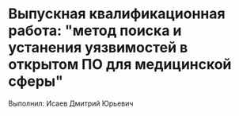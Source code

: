 # Выпускная квалификационная работа: "метод поиска и устанения уязвимостей в открытом ПО для медицинской сферы"
Выполнил: Исаев Дмитрий Юрьевич
